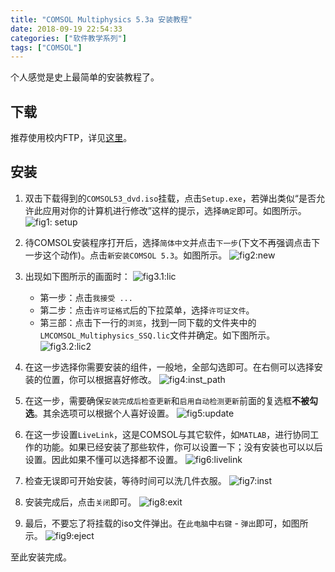 ```yaml
---
title: "COMSOL Multiphysics 5.3a 安装教程"
date: 2018-09-19 22:54:33
categories: ["软件教学系列"]
tags: ["COMSOL"]
---
```


个人感觉是史上最简单的安装教程了。

<!--more-->

## 下载
推荐使用校内FTP，详见[这里](/post/UseFTP/)。

## 安装

1. 双击下载得到的``COMSOL53_dvd.iso``挂载，点击``Setup.exe``，若弹出类似“是否允许此应用对你的计算机进行修改”这样的提示，选择``确定``即可。如图所示。
![fig1: setup](/figure/comsol/setup.png)

2. 待COMSOL安装程序打开后，选择``简体中文``并点击``下一步``(下文不再强调点击下一步这个动作)。点击``新安装COMSOL 5.3``。如图所示。
![fig2:new](/figure/comsol/new_inst.png)

3. 出现如下图所示的画面时：
![fig3.1:lic](/figure/comsol/select_lic1.png)
   - 第一步：点击``我接受 ... ``
   - 第二步：点击``许可证格式``后的下拉菜单，选择``许可证文件``。
   - 第三部：点击下一行的``浏览``，找到一同下载的文件夹中的``LMCOMSOL_Multiphysics_SSQ.lic``文件并确定。如下图所示。
![fig3.2:lic2](/figure/comsol/select_lic2.png)

4. 在这一步选择你需要安装的组件，一般地，全部勾选即可。在右侧可以选择安装的位置，你可以根据喜好修改。
![fig4:inst_path](/figure/comsol/set_inst_path.png)

5. 在这一步，需要确保``安装完成后检查更新``和``启用自动检测更新``前面的复选框**不被勾选**。其余选项可以根据个人喜好设置。
![fig5:update](/figure/comsol/disable_auto_update.png)

6. 在这一步设置``LiveLink``，这是COMSOL与其它软件，如``MATLAB``，进行协同工作的功能。如果已经安装了那些软件，你可以设置一下；没有安装也可以以后设置。因此如果不懂可以选择都不设置。
![fig6:livelink](/figure/comsol/livelink.png)

7. 检查无误即可开始安装，等待时间可以洗几件衣服。
![fig7:inst](/figure/comsol/inst.png)

8. 安装完成后，点击``关闭``即可。
![fig8:exit](/figure/comsol/finish.png)

9. 最后，不要忘了将挂载的iso文件弹出。在``此电脑``中``右键`` - ``弹出``即可，如图所示。
![fig9:eject](/figure/comsol/eject.png)

至此安装完成。
